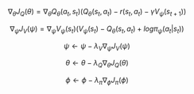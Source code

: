 $$\nabla_\theta J_Q (\theta) = \nabla_\theta Q_\theta (a_t,s_t)(Q_\theta(s_t,a_t) - r(s_t,a_t) - \gamma V_\psi (s_{t+1}))$$

$$\nabla_\psi J_V (\psi) = \nabla_\psi V_\psi (s_t) (V_\psi(s_t) - Q_\theta(s_t,a_t) + log\pi_\psi(a_t | s_t))$$

$$\psi \leftarrow \psi - \lambda_V \nabla_\psi J_V(\psi)$$

$$\theta \leftarrow \theta - \lambda_Q \nabla_\theta J_Q(\theta)$$

$$\phi \leftarrow \phi - \lambda_\pi \nabla_\phi J_\pi(\phi)$$
